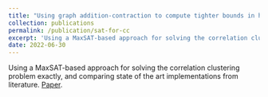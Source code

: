 ```yaml
---
title: "Using graph addition-contraction to compute tighter bounds in hybrid MaxSAT/CP solving for Correlation Clustering"
collection: publications
permalink: /publication/sat-for-cc
excerpt: 'Using a MaxSAT-based approach for solving the correlation clustering problem exactly, and comparing state of the art implementations from literature. [Paper](http://gcalin.github.io/files/project3.pdf).'
date: 2022-06-30
---
```


Using a MaxSAT-based approach for solving the correlation clustering problem exactly, and comparing state of the art implementations from literature. [Paper](http://gcalin.github.io/files/project3.pdf).
